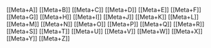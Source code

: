 

[[Meta+A]]
[[Meta+B]]
[[Meta+C]]
[[Meta+D]]
[[Meta+E]]
[[Meta+F]]
[[Meta+G]]
[[Meta+H]]
[[Meta+I]]
[[Meta+J]]
[[Meta+K]]
[[Meta+L]]
[[Meta+M]]
[[Meta+N]]
[[Meta+O]]
[[Meta+P]]
[[Meta+Q]]
[[Meta+R]]
[[Meta+S]]
[[Meta+T]]
[[Meta+U]]
[[Meta+V]]
[[Meta+W]]
[[Meta+X]]
[[Meta+Y]]
[[Meta+Z]]


